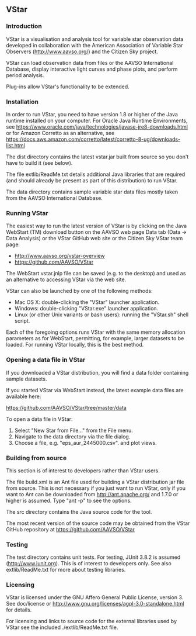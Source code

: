 ## VStar

### Introduction
VStar is a visualisation and analysis tool for variable star observation data
developed in collaboration with the American Association of Variable Star 
Observers (http://www.aavso.org/) and the Citizen Sky project.

VStar can load observation data from files or the AAVSO International 
Database, display interactive light curves and phase plots, and perform period 
analysis.

Plug-ins allow VStar's functionality to be extended.

### Installation
In order to run VStar, you need to have version 1.8 or higher of the Java 
runtime installed on your computer. For Oracle Java Runtime Environments, see https://www.oracle.com/java/technologies/javase-jre8-downloads.html or for Amazon Corretto as an alternative, see https://docs.aws.amazon.com/corretto/latest/corretto-8-ug/downloads-list.html

The dist directory contains the latest vstar.jar built from source so you
don't have to build it (see below).

The file extlib/ReadMe.txt details additional Java libraries that are
required (and should already be present as part of this distribution) to run
VStar.

The data directory contains sample variable star data files mostly taken
from the AAVSO International Database.

### Running VStar
The easiest way to run the latest version of VStar is by clicking on the
Java WebStart (TM) download button on the AAVSO web page Data tab (Data -> 
Data Analysis) or the VStar GitHub web site or the Citizen Sky VStar 
team page: 

* http://www.aavso.org/vstar-overview
* https://github.com/AAVSO/VStar

The WebStart vstar.jnlp file can be saved (e.g. to the desktop) and used as an
alternative to accessing VStar via the web site.

VStar can also be launched by one of the following methods:
* Mac OS X: double-clicking the "VStar" launcher application.
* Windows: double-clicking "VStar.exe" launcher application.
* Linux (or other Unix variants or bash users): running the "VStar.sh" shell script.

Each of the foregoing options runs VStar with the same memory allocation 
parameters as for WebStart, permitting, for example, larger datasets 
to be loaded. For running VStar locally, this is the best method.
  
### Opening a data file in VStar
If you downloaded a VStar distribution, you will find a data folder containing sample datasets.

If you started VStar via WebStart instead, the latest example data files are available here:

   https://github.com/AAVSO/VStar/tree/master/data

To open a data file in VStar:

1. Select "New Star from File..." from the File menu.
2. Navigate to the data directory via the file dialog.
3. Choose a file, e.g. "eps_aur_2445000.csv".
   and plot views.
  
### Building from source
This section is of interest to developers rather than VStar users. 

The file build.xml is an Ant file used for building a VStar distribution jar 
file from source. This is not necessary if you just want to run VStar, only 
if you want to Ant can be downloaded from http://ant.apache.org/ and 1.7.0 
or higher is assumed. Type "ant -p" to see the options.

The src directory contains the Java source code for the tool.

The most recent version of the source code may be obtained from the VStar 
GitHub repository at https://github.com/AAVSO/VStar

### Testing
The test directory contains unit tests. For testing, JUnit 3.8.2 is 
assumed (http://www.junit.org). This is of interest to developers only.
See also extlib/ReadMe.txt for more about testing libraries.

### Licensing
VStar is licensed under the GNU Affero General Public License, version 3.
See doc/license or http://www.gnu.org/licenses/agpl-3.0-standalone.html for
details.

For licensing and links to source code for the external libraries used by 
VStar see the included ./extlib/ReadMe.txt file.
